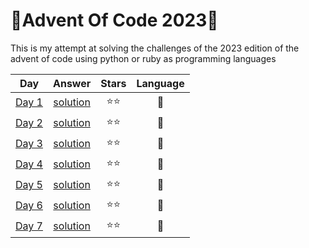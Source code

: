 # 🎄Advent Of Code 2023🎄

This is my attempt at solving the challenges of the 2023 edition of the advent of code using python or ruby as programming languages

| Day | Answer | Stars | Language|
| :----: | :----:  | :----:  | :-: |
| [Day 1](https://adventofcode.com/2023/day/1)|[solution](https://github.com/Matei-Stoian/advent-of-code-2023/tree/main/challenges/day01)|⭐⭐|💎|
| [Day 2](https://adventofcode.com/2023/day/2)|[solution](https://github.com/Matei-Stoian/advent-of-code-2023/tree/main/challenges/day02)|⭐⭐|🐍|
| [Day 3](https://adventofcode.com/2023/day/3)|[solution](https://github.com/Matei-Stoian/advent-of-code-2023/tree/main/challenges/day03)|⭐⭐|🐍|
| [Day 4](https://adventofcode.com/2023/day/4)|[solution](https://github.com/Matei-Stoian/advent-of-code-2023/tree/main/challenges/day04)|⭐⭐|💎|
| [Day 5](https://adventofcode.com/2023/day/5)|[solution](https://github.com/Matei-Stoian/advent-of-code-2023/tree/main/challenges/day05)|⭐⭐|🐍|
| [Day 6](https://adventofcode.com/2023/day/6)|[solution](https://github.com/Matei-Stoian/advent-of-code-2023/tree/main/challenges/day06)|⭐⭐|💎|
| [Day 7](https://adventofcode.com/2023/day/7)|[solution](https://github.com/Matei-Stoian/advent-of-code-2023/tree/main/challenges/day07)|⭐⭐|🐍|
